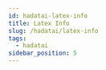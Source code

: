 ```yaml
---
id: hadatai-latex-info
title: Latex Info
slug: /hadatai/latex-info
tags:
  - hadatai
sidebar_position: 5
---
```

